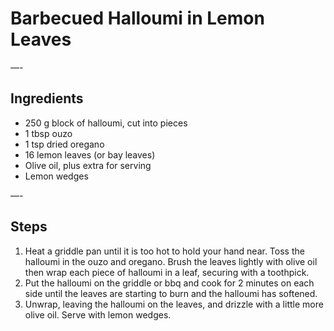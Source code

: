 # Barbecued Halloumi in Lemon Leaves


—-

## Ingredients

* 250 g block of halloumi, cut into pieces
* 1 tbsp ouzo
* 1 tsp dried oregano
* 16 lemon leaves (or bay leaves)
* Olive oil, plus extra for serving
* Lemon wedges

—-

## Steps

1.  Heat a griddle pan until it is too hot to hold your hand near. Toss the halloumi in the ouzo and oregano. Brush the leaves lightly with olive oil then wrap each piece of halloumi in a leaf, securing with a toothpick.
2.  Put the halloumi on the griddle or bbq and cook for 2 minutes on each side until the leaves are starting to burn and the halloumi has softened.
3.  Unwrap, leaving the halloumi on the leaves, and drizzle with a little more olive oil. Serve with lemon wedges.
